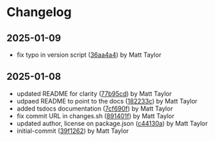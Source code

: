 # Changelog


## 2025-01-09
- fix typo in version script ([36aa4a4](https://github.com/mjt-engine/object/commit/36aa4a4266d65bb873a0038884f36f2f98cfed22)) by Matt Taylor

## 2025-01-08
- updated README for clarity ([77b95cd](https://github.com/mjt-engine/object/commit/77b95cd02a67497caaa4055dc368a25fea99fbec)) by Matt Taylor
- udpaed README to point to the docs ([182233c](https://github.com/mjt-engine/object/commit/182233cc3065ab19db826e23b1fa0633dcf708bb)) by Matt Taylor
- added tsdocs documentation ([7cf690f](https://github.com/mjt-engine/object/commit/7cf690f26531669ab85852d3c85d16ddc4f145bd)) by Matt Taylor
- fix commit URL in changes.sh ([891401f](https://github.com/mjt-engine/object/commit/891401f63e6e8cf17470380853166c0cbc92bf03)) by Matt Taylor
- updated author, license on package.json ([c44130a](https://github.com/mjt-engine/object/commit/c44130a5b4a5baf52c04585e6c494e45d454afc1)) by Matt Taylor
- initial-commit ([39f1262](https://github.com/mjt-engine/object/commit/39f12622a869431aa3dc52e86875a77e4ab19db2)) by Matt Taylor
